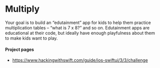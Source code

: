 # Multiply
Your goal is to build an “edutainment” app for kids to help them practice multiplication tables – “what is 7 x 8?” and so on. Edutainment apps are educational at their code, but ideally have enough playfulness about them to make kids want to play.

#### Project pages
- https://www.hackingwithswift.com/guide/ios-swiftui/3/3/challenge